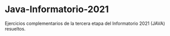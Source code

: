 # Java-Informatorio-2021
Ejercicios complementarios de la tercera etapa del Informatorio 2021 (JAVA) resueltos.
